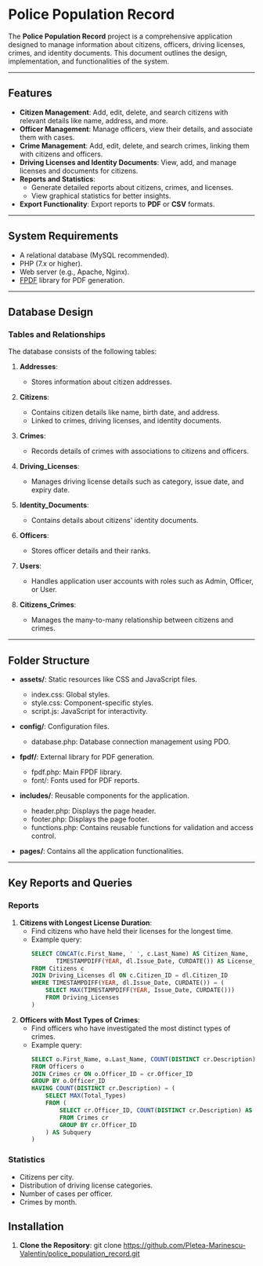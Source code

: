 # Police Population Record

The **Police Population Record** project is a comprehensive application designed to manage information about citizens, officers, driving licenses, crimes, and identity documents. This document outlines the design, implementation, and functionalities of the system.

---

## Features

- **Citizen Management**: Add, edit, delete, and search citizens with relevant details like name, address, and more.
- **Officer Management**: Manage officers, view their details, and associate them with cases.
- **Crime Management**: Add, edit, delete, and search crimes, linking them with citizens and officers.
- **Driving Licenses and Identity Documents**: View, add, and manage licenses and documents for citizens.
- **Reports and Statistics**:
  - Generate detailed reports about citizens, crimes, and licenses.
  - View graphical statistics for better insights.
- **Export Functionality**: Export reports to **PDF** or **CSV** formats.

---

## System Requirements

- A relational database (MySQL recommended).
- PHP (7.x or higher).
- Web server (e.g., Apache, Nginx).
- [FPDF](http://www.fpdf.org/) library for PDF generation.

---

## Database Design

### Tables and Relationships
The database consists of the following tables:

1. **Addresses**:
   - Stores information about citizen addresses.

2. **Citizens**:
   - Contains citizen details like name, birth date, and address.
   - Linked to crimes, driving licenses, and identity documents.

3. **Crimes**:
   - Records details of crimes with associations to citizens and officers.

4. **Driving_Licenses**:
   - Manages driving license details such as category, issue date, and expiry date.

5. **Identity_Documents**:
   - Contains details about citizens' identity documents.

6. **Officers**:
   - Stores officer details and their ranks.

7. **Users**:
   - Handles application user accounts with roles such as Admin, Officer, or User.

8. **Citizens_Crimes**:
   - Manages the many-to-many relationship between citizens and crimes.

---

## Folder Structure

- **assets/**: Static resources like CSS and JavaScript files.
  - index.css: Global styles.
  - style.css: Component-specific styles.
  - script.js: JavaScript for interactivity.

- **config/**: Configuration files.
  - database.php: Database connection management using PDO.

- **fpdf/**: External library for PDF generation.
  - fpdf.php: Main FPDF library.
  - font/: Fonts used for PDF reports.

- **includes/**: Reusable components for the application.
  - header.php: Displays the page header.
  - footer.php: Displays the page footer.
  - functions.php: Contains reusable functions for validation and access control.

- **pages/**: Contains all the application functionalities.

---

## Key Reports and Queries

### Reports
1. **Citizens with Longest License Duration**:
   - Find citizens who have held their licenses for the longest time.
   - Example query:
     ```sql
     SELECT CONCAT(c.First_Name, ' ', c.Last_Name) AS Citizen_Name, 
            TIMESTAMPDIFF(YEAR, dl.Issue_Date, CURDATE()) AS License_Years
     FROM Citizens c
     JOIN Driving_Licenses dl ON c.Citizen_ID = dl.Citizen_ID
     WHERE TIMESTAMPDIFF(YEAR, dl.Issue_Date, CURDATE()) = (
         SELECT MAX(TIMESTAMPDIFF(YEAR, Issue_Date, CURDATE()))
         FROM Driving_Licenses
     )
  
2. **Officers with Most Types of Crimes**:
   - Find officers who have investigated the most distinct types of crimes.
   - Example query:
     ```sql
     SELECT o.First_Name, o.Last_Name, COUNT(DISTINCT cr.Description) AS Total_Types
     FROM Officers o
     JOIN Crimes cr ON o.Officer_ID = cr.Officer_ID
     GROUP BY o.Officer_ID
     HAVING COUNT(DISTINCT cr.Description) = (
         SELECT MAX(Total_Types)
         FROM (
             SELECT cr.Officer_ID, COUNT(DISTINCT cr.Description) AS Total_Types
             FROM Crimes cr
             GROUP BY cr.Officer_ID
         ) AS Subquery
     )

### Statistics
- Citizens per city.
- Distribution of driving license categories.
- Number of cases per officer.
- Crimes by month.

## Installation

1. **Clone the Repository**:
   git clone https://github.com/Pletea-Marinescu-Valentin/police_population_record.git
